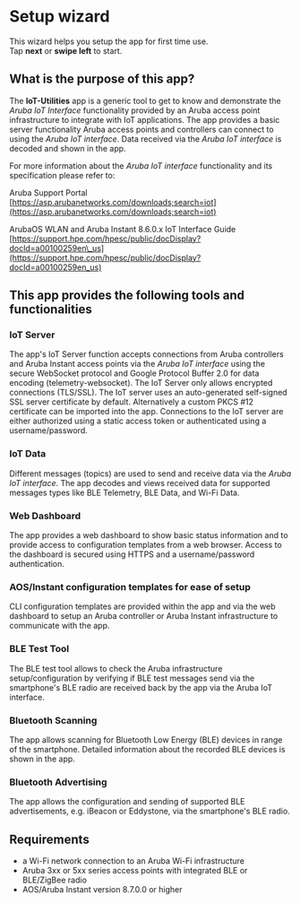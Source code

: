 
# Setup wizard

This wizard helps you setup the app for first time use.  
Tap **next** or **swipe left** to start.

## What is the purpose of this app?

The **IoT-Utilities** app is a generic tool to get to know and demonstrate the _Aruba IoT Interface_ functionality provided by an Aruba access point infrastructure to integrate with IoT applications. The app provides a basic server functionality Aruba access points and controllers can connect to using the _Aruba IoT interface_. Data received via the _Aruba IoT interface_ is decoded and shown in the app.

For more information about the _Aruba IoT interface_ functionality and its specification please refer to:

Aruba Support Portal  
[https://asp.arubanetworks.com/downloads;search=iot](https://asp.arubanetworks.com/downloads;search=iot)  

ArubaOS WLAN and Aruba Instant 8.6.0.x IoT Interface Guide  
[https://support.hpe.com/hpesc/public/docDisplay?docId=a00100259en\_us](https://support.hpe.com/hpesc/public/docDisplay?docId=a00100259en_us)  

## This app provides the following tools and functionalities

### IoT Server

The app's IoT Server function accepts connections from Aruba controllers and Aruba Instant access points via the _Aruba IoT interface_ using the secure WebSocket protocol and Google Protocol Buffer 2.0 for data encoding (telemetry-websocket). The IoT Server only allows encrypted connections (TLS/SSL). The IoT server uses an auto-generated self-signed SSL server certificate by default. Alternatively a custom PKCS #12 certificate can be imported into the app. Connections to the IoT server are either authorized using a static access token or authenticated using a username/password.

### IoT Data

Different messages (topics) are used to send and receive data via the _Aruba IoT interface_. The app decodes and views received data for supported messages types like BLE Telemetry, BLE Data, and Wi-Fi Data.

### Web Dashboard

The app provides a web dashboard to show basic status information and to provide access to configuration templates from a web browser. Access to the dashboard is secured using HTTPS and a username/password authentication.

### AOS/Instant configuration templates for ease of setup

CLI configuration templates are provided within the app and via the web dashboard to setup an Aruba controller or Aruba Instant infrastructure to communicate with the app.

### BLE Test Tool

The BLE test tool allows to check the Aruba infrastructure setup/configuration by verifying if BLE test messages send via the smartphone's BLE radio are received back by the app via the Aruba IoT interface.

### Bluetooth Scanning

The app allows scanning for Bluetooth Low Energy (BLE) devices in range of the smartphone. Detailed information about the recorded BLE devices is shown in the app.

### Bluetooth Advertising

The app allows the configuration and sending of supported BLE advertisements, e.g. iBeacon or Eddystone, via the smartphone's BLE radio.

## Requirements

- a Wi-Fi network connection to an Aruba Wi-Fi infrastructure
- Aruba 3xx or 5xx series access points with integrated BLE or BLE/ZigBee radio
- AOS/Aruba Instant version 8.7.0.0 or higher
